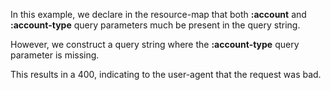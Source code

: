 In this example, we declare in the resource-map that both __:account__ and __:account-type__ query parameters much be present in the query string.

<handler/>

However, we construct a query string where the __:account-type__ query parameter is missing.

<request/>

This results in a 400, indicating to the user-agent that the request was bad.

<response/>
